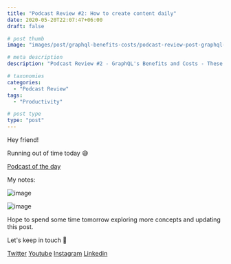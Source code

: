 ```yaml
---
title: "Podcast Review #2: How to create content daily"
date: 2020-05-20T22:07:47+06:00
draft: false

# post thumb
image: "images/post/graphql-benefits-costs/podcast-review-post-graphql-benefits-costs.jpg"

# meta description
description: "Podcast Review #2 - GraphQL's Benefits and Costs - These are my notes from this podcast"

# taxonomies
categories: 
  - "Podcast Review"
tags:
  - "Productivity"

# post type
type: "post"
---
```


Hey friend!

Running out of time today 😅

[Podcast of the day](https://open.spotify.com/episode/0hXW0ZVb1TdCU8GjEgKomr?si=f4o6pjyTQXq9uj-xMWDZRA)

My notes:

![image](../../images/post/graphql-benefits-costs/podcast-review-2-graphql-benefits-costs-1-post.jpg)

![image](../../images/post/graphql-benefits-costs/podcast-review-2-graphql-benefits-costs-2-posts.jpg)

Hope to spend some time tomorrow exploring more concepts and updating this post.

Let's keep in touch 🙂

[Twitter](https://twitter.com/_alex_gama/)
[Youtube](https://www.youtube.com/channel/UCn09BXJXOCPLARsqNvxEFuw?view_as=subscriber/)
[Instagram](https://www.instagram.com/_alex_gama)
[Linkedin](https://www.linkedin.com/in/alexandregama/)
